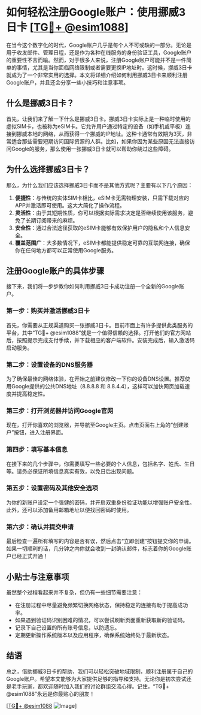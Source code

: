 # 如何轻松注册Google账户：使用挪威3日卡 [[TG💪+ @esim1088](https://t.me/s/esim1088)]

在当今这个数字化的时代，Google账户几乎是每个人不可或缺的一部分。无论是用于收发邮件、管理日程，还是作为各种在线服务的身份验证工具，Google账户的重要性不言而喻。然而，对于很多人来说，注册Google账户可能并不是一件简单的事情，尤其是当你面临网络限制或者需要更换IP地址时。这时候，挪威3日卡就成为了一个非常实用的选择。本文将详细介绍如何利用挪威3日卡来顺利注册Google账户，并且还会分享一些小技巧和注意事项。

## 什么是挪威3日卡？

首先，让我们来了解一下什么是挪威3日卡。挪威3日卡实际上是一种临时使用的虚拟SIM卡，也被称为eSIM卡。它允许用户通过特定的设备（如手机或平板）连接到挪威本地的网络，从而获得一个挪威的IP地址。这种卡通常有效期为3天，非常适合那些需要短期访问国际资源的人群。比如，如果你因为某些原因无法直接访问Google的服务，那么使用一张挪威3日卡就可以帮助你绕过这些障碍。

## 为什么选择挪威3日卡？

那么，为什么我们应该选择挪威3日卡而不是其他方式呢？主要有以下几个原因：

1. **便捷性**：与传统的实体SIM卡相比，eSIM卡无需物理安装，只需下载对应的APP并激活即可使用。这大大简化了操作流程。
2. **灵活性**：由于其短期性质，你可以根据实际需求决定是否继续使用该服务，避免了长期订阅带来的麻烦。
3. **安全性**：通过合法途径获取的eSIM卡能够有效保护用户的隐私和个人信息安全。
4. **覆盖范围广**：大多数情况下，eSIM卡都能提供稳定可靠的互联网连接，确保你在任何地方都可以正常使用Google服务。

## 注册Google账户的具体步骤

接下来，我们将一步步教你如何利用挪威3日卡成功注册一个全新的Google账户。

### 第一步：购买并激活挪威3日卡

首先，你需要从正规渠道购买一张挪威3日卡。目前市面上有许多提供此类服务的平台，其中“TG💪+ @esim1088”就是一个值得信赖的选择。打开他们的官方网站后，按照提示完成支付手续，并下载相应的客户端软件。安装完成后，输入激活码启动服务。

### 第二步：设置设备的DNS服务器

为了确保最佳的网络体验，在开始之前建议修改一下你的设备DNS设置。推荐使用Google提供的公共DNS地址（8.8.8.8 和 8.8.4.4），这样可以加快网页加载速度并提高稳定性。

### 第三步：打开浏览器并访问Google官网

现在，打开你喜欢的浏览器，并导航至Google主页。点击页面右上角的“创建账户”按钮，进入注册界面。

### 第四步：填写基本信息

在接下来的几个步骤中，你需要填写一些必要的个人信息，包括名字、姓氏、生日等。请务必保证所填信息真实有效，以免日后出现问题。

### 第五步：设置密码及其他安全选项

为你的新账户设定一个强健的密码，并开启双重身份验证功能以增强账户安全性。此外，还可以添加备用邮箱地址以便找回密码时使用。

### 第六步：确认并提交申请

最后检查一遍所有填写的内容是否有误，然后点击“立即创建”按钮提交你的申请。如果一切顺利的话，几分钟之内你就会收到一封确认邮件，标志着你的Google账户已经正式开通！

## 小贴士与注意事项

虽然整个过程看起来并不复杂，但仍有一些细节需要注意：

- 在注册过程中尽量避免频繁切换网络状态，保持稳定的连接有助于提高成功率。
- 如果遇到验证码识别困难的情况，可以尝试刷新页面重新获取新的验证码。
- 记录下自己设置的所有账号信息，以防遗忘。
- 定期更新操作系统版本以及应用程序，确保系统始终处于最新状态。

## 结语

总之，借助挪威3日卡的帮助，我们可以轻松突破地域限制，顺利注册属于自己的Google账户。希望本文能够为大家提供足够的指导和支持。无论你是初次尝试还是老手玩家，都欢迎随时加入我们的讨论群组交流心得。记住，“TG💪+ @esim1088”永远是你最贴心的朋友！

[[TG💪+ @esim1088](https://t.me/s/esim1088) ![Image](https://i.postimg.cc/4NQfJmqS/Snipaste-2025-05-13-00-14-12.png)]